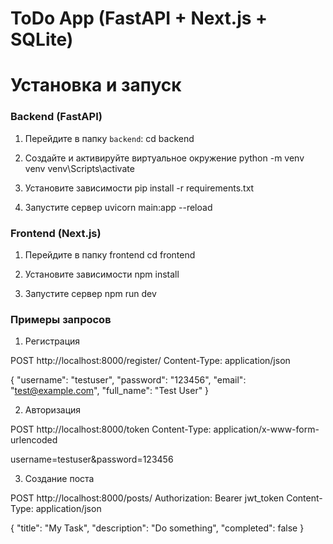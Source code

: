 # ToDo App (FastAPI + Next.js + SQLite)

# Установка и запуск

### Backend (FastAPI)

1. Перейдите в папку `backend`:
   cd backend

2. Создайте и активируйте виртуальное окружение
   python -m venv venv
   venv\Scripts\activate

3. Установите зависимости
   pip install -r requirements.txt

4. Запустите сервер
   uvicorn main:app --reload

### Frontend (Next.js)

1. Перейдите в папку frontend
   cd frontend

2. Установите зависимости
   npm install

3. Запустите сервер
   npm run dev

### Примеры запросов

1. Регистрация

POST http://localhost:8000/register/
Content-Type: application/json

{
"username": "testuser",
"password": "123456",
"email": "test@example.com",
"full_name": "Test User"
}

2. Авторизация

POST http://localhost:8000/token
Content-Type: application/x-www-form-urlencoded

username=testuser&password=123456

3. Создание поста

POST http://localhost:8000/posts/
Authorization: Bearer jwt_token
Content-Type: application/json

{
"title": "My Task",
"description": "Do something",
"completed": false
}
